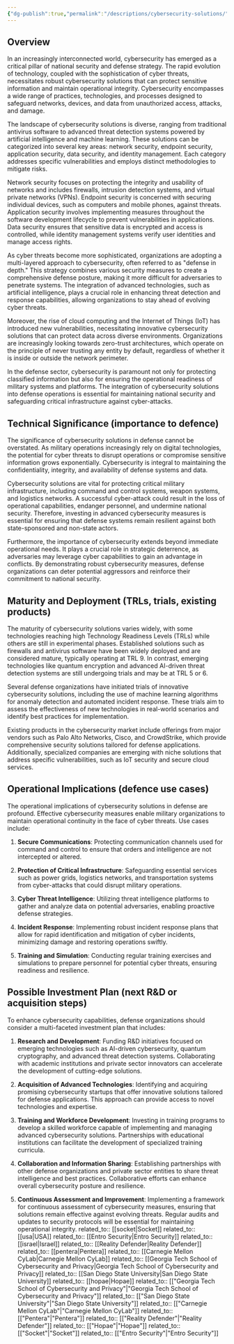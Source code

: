 ```yaml
---
{"dg-publish":true,"permalink":"/descriptions/cybersecurity-solutions/","title":"cybersecurity solutions","tags":["cybersecurity","innovation","protection","tech","trl-8"]}
---
```


## Overview
In an increasingly interconnected world, cybersecurity has emerged as a critical pillar of national security and defense strategy. The rapid evolution of technology, coupled with the sophistication of cyber threats, necessitates robust cybersecurity solutions that can protect sensitive information and maintain operational integrity. Cybersecurity encompasses a wide range of practices, technologies, and processes designed to safeguard networks, devices, and data from unauthorized access, attacks, and damage.

The landscape of cybersecurity solutions is diverse, ranging from traditional antivirus software to advanced threat detection systems powered by artificial intelligence and machine learning. These solutions can be categorized into several key areas: network security, endpoint security, application security, data security, and identity management. Each category addresses specific vulnerabilities and employs distinct methodologies to mitigate risks.

Network security focuses on protecting the integrity and usability of networks and includes firewalls, intrusion detection systems, and virtual private networks (VPNs). Endpoint security is concerned with securing individual devices, such as computers and mobile phones, against threats. Application security involves implementing measures throughout the software development lifecycle to prevent vulnerabilities in applications. Data security ensures that sensitive data is encrypted and access is controlled, while identity management systems verify user identities and manage access rights.

As cyber threats become more sophisticated, organizations are adopting a multi-layered approach to cybersecurity, often referred to as "defense in depth." This strategy combines various security measures to create a comprehensive defense posture, making it more difficult for adversaries to penetrate systems. The integration of advanced technologies, such as artificial intelligence, plays a crucial role in enhancing threat detection and response capabilities, allowing organizations to stay ahead of evolving cyber threats.

Moreover, the rise of cloud computing and the Internet of Things (IoT) has introduced new vulnerabilities, necessitating innovative cybersecurity solutions that can protect data across diverse environments. Organizations are increasingly looking towards zero-trust architectures, which operate on the principle of never trusting any entity by default, regardless of whether it is inside or outside the network perimeter.

In the defense sector, cybersecurity is paramount not only for protecting classified information but also for ensuring the operational readiness of military systems and platforms. The integration of cybersecurity solutions into defense operations is essential for maintaining national security and safeguarding critical infrastructure against cyber-attacks.

## Technical Significance (importance to defence)
The significance of cybersecurity solutions in defense cannot be overstated. As military operations increasingly rely on digital technologies, the potential for cyber threats to disrupt operations or compromise sensitive information grows exponentially. Cybersecurity is integral to maintaining the confidentiality, integrity, and availability of defense systems and data.

Cybersecurity solutions are vital for protecting critical military infrastructure, including command and control systems, weapon systems, and logistics networks. A successful cyber-attack could result in the loss of operational capabilities, endanger personnel, and undermine national security. Therefore, investing in advanced cybersecurity measures is essential for ensuring that defense systems remain resilient against both state-sponsored and non-state actors.

Furthermore, the importance of cybersecurity extends beyond immediate operational needs. It plays a crucial role in strategic deterrence, as adversaries may leverage cyber capabilities to gain an advantage in conflicts. By demonstrating robust cybersecurity measures, defense organizations can deter potential aggressors and reinforce their commitment to national security.

## Maturity and Deployment (TRLs, trials, existing products)
The maturity of cybersecurity solutions varies widely, with some technologies reaching high Technology Readiness Levels (TRLs) while others are still in experimental phases. Established solutions such as firewalls and antivirus software have been widely deployed and are considered mature, typically operating at TRL 9. In contrast, emerging technologies like quantum encryption and advanced AI-driven threat detection systems are still undergoing trials and may be at TRL 5 or 6.

Several defense organizations have initiated trials of innovative cybersecurity solutions, including the use of machine learning algorithms for anomaly detection and automated incident response. These trials aim to assess the effectiveness of new technologies in real-world scenarios and identify best practices for implementation.

Existing products in the cybersecurity market include offerings from major vendors such as Palo Alto Networks, Cisco, and CrowdStrike, which provide comprehensive security solutions tailored for defense applications. Additionally, specialized companies are emerging with niche solutions that address specific vulnerabilities, such as IoT security and secure cloud services.

## Operational Implications (defence use cases)
The operational implications of cybersecurity solutions in defense are profound. Effective cybersecurity measures enable military organizations to maintain operational continuity in the face of cyber threats. Use cases include:

1. **Secure Communications**: Protecting communication channels used for command and control to ensure that orders and intelligence are not intercepted or altered.
   
2. **Protection of Critical Infrastructure**: Safeguarding essential services such as power grids, logistics networks, and transportation systems from cyber-attacks that could disrupt military operations.

3. **Cyber Threat Intelligence**: Utilizing threat intelligence platforms to gather and analyze data on potential adversaries, enabling proactive defense strategies.

4. **Incident Response**: Implementing robust incident response plans that allow for rapid identification and mitigation of cyber incidents, minimizing damage and restoring operations swiftly.

5. **Training and Simulation**: Conducting regular training exercises and simulations to prepare personnel for potential cyber threats, ensuring readiness and resilience.

## Possible Investment Plan (next R&D or acquisition steps)
To enhance cybersecurity capabilities, defense organizations should consider a multi-faceted investment plan that includes:

1. **Research and Development**: Funding R&D initiatives focused on emerging technologies such as AI-driven cybersecurity, quantum cryptography, and advanced threat detection systems. Collaborating with academic institutions and private sector innovators can accelerate the development of cutting-edge solutions.

2. **Acquisition of Advanced Technologies**: Identifying and acquiring promising cybersecurity startups that offer innovative solutions tailored for defense applications. This approach can provide access to novel technologies and expertise.

3. **Training and Workforce Development**: Investing in training programs to develop a skilled workforce capable of implementing and managing advanced cybersecurity solutions. Partnerships with educational institutions can facilitate the development of specialized training curricula.

4. **Collaboration and Information Sharing**: Establishing partnerships with other defense organizations and private sector entities to share threat intelligence and best practices. Collaborative efforts can enhance overall cybersecurity posture and resilience.

5. **Continuous Assessment and Improvement**: Implementing a framework for continuous assessment of cybersecurity measures, ensuring that solutions remain effective against evolving threats. Regular audits and updates to security protocols will be essential for maintaining operational integrity.
related_to:: [[socket\|Socket]]
related_to:: [[usa\|USA]]
related_to:: [[Entro Security\|Entro Security]]
related_to:: [[israel\|Israel]]
related_to:: [[Reality Defender\|Reality Defender]]
related_to:: [[pentera\|Pentera]]
related_to:: [[Carnegie Mellon CyLab\|Carnegie Mellon CyLab]]
related_to:: [[Georgia Tech School of Cybersecurity and Privacy\|Georgia Tech School of Cybersecurity and Privacy]]
related_to:: [[San Diego State University\|San Diego State University]]
related_to:: [[hopae\|Hopae]]
related_to:: [["Georgia Tech School of Cybersecurity and Privacy"\|"Georgia Tech School of Cybersecurity and Privacy"]]
related_to:: [["San Diego State University"\|"San Diego State University"]]
related_to:: [["Carnegie Mellon CyLab"\|"Carnegie Mellon CyLab"]]
related_to:: [["Pentera"\|"Pentera"]]
related_to:: [["Reality Defender"\|"Reality Defender"]]
related_to:: [["Hopae"\|"Hopae"]]
related_to:: [["Socket"\|"Socket"]]
related_to:: [["Entro Security"\|"Entro Security"]]
